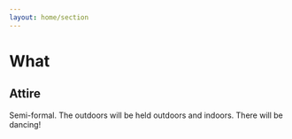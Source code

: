 ```yaml
---
layout: home/section
---
```


# What

## Attire

Semi-formal. The outdoors will be held outdoors and indoors. There will be
dancing!
